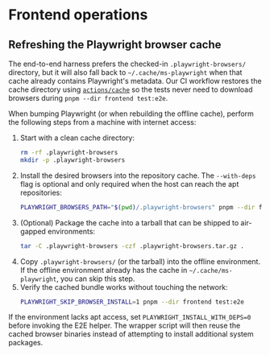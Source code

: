 # Frontend operations

## Refreshing the Playwright browser cache

The end-to-end harness prefers the checked-in `.playwright-browsers/` directory, but it will also fall back to `~/.cache/ms-playwright` when that cache already contains Playwright's metadata. Our CI workflow restores the cache directory using [`actions/cache`](https://github.com/actions/cache) so the tests never need to download browsers during `pnpm --dir frontend test:e2e`.

When bumping Playwright (or when rebuilding the offline cache), perform the following steps from a machine with internet access:

1. Start with a clean cache directory:
   ```bash
   rm -rf .playwright-browsers
   mkdir -p .playwright-browsers
   ```
2. Install the desired browsers into the repository cache. The `--with-deps` flag is optional and only required when the host can reach the apt repositories:
   ```bash
   PLAYWRIGHT_BROWSERS_PATH="$(pwd)/.playwright-browsers" pnpm --dir frontend exec playwright install
   ```
3. (Optional) Package the cache into a tarball that can be shipped to air-gapped environments:
   ```bash
   tar -C .playwright-browsers -czf .playwright-browsers.tar.gz .
   ```
4. Copy `.playwright-browsers/` (or the tarball) into the offline environment. If the offline environment already has the cache in `~/.cache/ms-playwright`, you can skip this step.
5. Verify the cached bundle works without touching the network:
   ```bash
   PLAYWRIGHT_SKIP_BROWSER_INSTALL=1 pnpm --dir frontend test:e2e
   ```

If the environment lacks apt access, set `PLAYWRIGHT_INSTALL_WITH_DEPS=0` before invoking the E2E helper. The wrapper script will then reuse the cached browser binaries instead of attempting to install additional system packages.
